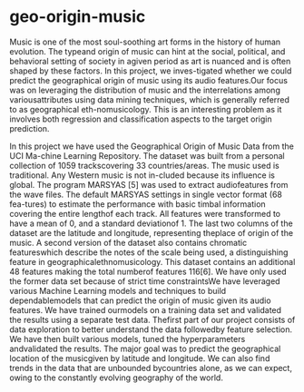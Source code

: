 # geo-origin-music
Music is one of the most soul-soothing art forms in the history of human evolution.  The typeand origin of music can hint at the social, political, and behavioral setting of society in agiven period as art is nuanced and is often shaped by these factors.  In this project, we inves-tigated whether we could predict the geographical origin of music using its audio features.Our focus was on leveraging the distribution of music and the interrelations among variousattributes using data mining techniques, which is generally referred to as geographical eth-nomusicology.  This is an interesting problem as it involves both regression and classification aspects to the target origin prediction.  

In  this  project  we  have  used  the  Geographical  Origin  of  Music  Data  from  the  UCI  Ma-chine Learning Repository.  The dataset was built from a personal collection of 1059 trackscovering 33 countries/areas.  The music used is traditional.  Any Western music is not in-cluded because its influence is global.  The program MARSYAS [5] was used to extract audiofeatures from the wave files.  The default MARSYAS settings in single vector format (68 fea-tures) to estimate the performance with basic timbal information covering the entire lengthof each track.  All features were transformed to have a mean of 0, and a standard deviationof 1.  The last two columns of the dataset are the latitude and longitude, representing theplace of origin of the music.  A second version of the dataset also contains chromatic featureswhich  describe  the  notes  of  the  scale  being  used,  a  distinguishing  feature  in  geographicalethnomusicology.  This dataset contains an additional 48 features making the total numberof features 116[6].  We have only used the former data set because of strict time constraintsWe  have  leveraged  various  Machine  Learning  models  and  techniques  to  build  dependablemodels that can predict the origin of music given its audio features.  We have trained ourmodels  on  a  training  data  set  and  validated  the  results  using  a  separate  test  data.   Thefirst part of our project consists of data exploration to better understand the data followedby  feature  selection.   We  have  then  built  various  models,  tuned  the  hyperparameters  andvalidated the results.  The major goal was to predict the geographical location of the musicgiven by latitude and longitude.  We can also find trends in the data that are unbounded bycountries alone, as we can expect, owing to the constantly evolving geography of the world.
